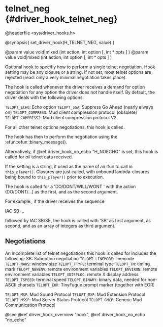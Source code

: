 telnet_neg {#driver_hook_telnet_neg}
====================================
@headerfile <sys/driver_hooks.h>

@synopsis{
set_driver_hook(H_TELNET_NEG, value)
}

@param value void|mixed <name>(int action, int option [, int * opts ] )
@param value void|mixed <closure>(int action, int option [, int * opts ] )

Optional hook to specifiy how to perform a single telnet negotiation. Hook setting may be any closure or a string. If not set, most telnet options are rejected (read: only a very minimal negotiation takes place).

The hook is called whenever the driver receives a demand for option negotiation for any option the driver does not handle itself. By default, the driver deals with the following options:

`TELOPT_ECHO`:      Echo option
`TELOPT_SGA`:       Suppress Go Ahead (nearly always on)
`TELOPT_COMPRESS`:  Mud client compression protocol (obsolete)
`TELOPT_COMPRESS2`: Mud client compression protocol V2

For all other telnet options negotiations, this hook is called.

The hook has then to perform the negotiation using the :efun::efun::binary_message().

Alternatively, if @ref driver_hook_no_echo "H_NOECHO" is set, this hook is called for <em>all</em> telnet data received.

If the setting is a string, it used as the name of an lfun to call in `this_player()`. Closures are just called, with unbound lambda-closures being bound to `this_player()` prior to execution.

The hook is called for a 'DO/DONT/WILL/WONT <opt>' with the action (DO/DONT/...) as the first, and <opt> as the second argument.

For example:, if the driver receives the sequence

IAC SB <opt> <opts>...

followed by IAC SB/SE, the hook is called with 'SB' as first argument, <opt> as second, and <opts> as an array of integers as third argument.

## Negotiations #

An incomplete list of telnet negotiations this hook is called for includes the following:
SB:               Suboption negotiation
`TELOPT_LINEMODE`:  linemode
`TELOPT_NAWS`:      window size
`TELOPT_TTYPE`:     terminal type
`TELOPT_TM`:        timing mark
`TELOPT_NEWENV`:    remote environment variables
`TELOPT_ENVIRON`:   remote environment variables
`TELOPT_XDISPLOC`:  remote X display address
`TELOPT_TSPEED`:    terminal speed
`TELOPT_BINARY`:    binary data, needed for non-ASCII charsets
`TELOPT_EOR`:       TinyFugue prompt marker (together with EOR)

`TELOPT_MSP`:       Mud Sound Protocol
`TELOPT_MXP`:       Mud Extension Protocol
`TELOPT_MSSP`:      Mud Server Status Protocol
`TELOPT_GMCP`:      Generic Mud Communication Protocol

@see @ref driver_hook_overview "hook", @ref driver_hook_no_echo "no_echo"
